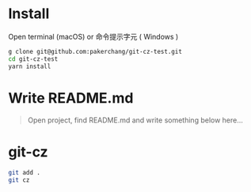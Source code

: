 # Install

Open terminal (macOS) or 命令提示字元 ( Windows )

```zsh
g clone git@github.com:pakerchang/git-cz-test.git
cd git-cz-test
yarn install
```

# Write README.md
> Open project, find README.md and write something below here...


# git-cz
```zsh
git add .
git cz
```

